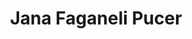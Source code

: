 ---
SICRIS: 15295
draft: false
fixName: jana_faganeli_pucer
lab: Laboratorij za kognitivno modeliranje
labPos: Član laboratorija
location: R2.26 - Laboratorij LKM
mailInfo: jana.faganeli@fri.uni-lj.si
officeHours: null
profName: asist. dr. Jana Faganeli Pucer
profTitle: Asistent
telephoneInfo: null
title: Jana Faganeli Pucer
---